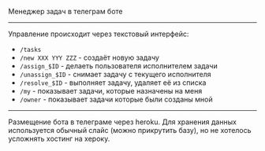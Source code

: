 Менеджер задач в телеграм боте

----

Управление происходит через текстовый интерфейс:
* `/tasks`
* `/new XXX YYY ZZZ` - создаёт новую задачу
* `/assign_$ID` - делаеть пользователя исполнителем задачи
* `/unassign_$ID` - снимает задачу с текущего исполнителя
* `/resolve_$ID` - выполняет задачу, удаляет её из списка
* `/my` - показывает задачи, которые назначены на меня
* `/owner` - показывает задачи которые были созданы мной

----

Размещение бота в телеграме через heroku.
Для хранения данных используется обычный слайс (можно прикрутить базу), но не хотелось усложнять хостинг на хероку.
